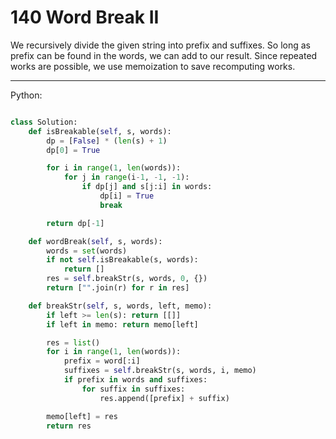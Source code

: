 # 140 Word Break II

We recursively divide the given string into prefix and suffixes. So long as
prefix can be found in the words, we can add to our result. Since repeated
works are possible, we use memoization to save recomputing works.

---

Python:

```python

class Solution:
    def isBreakable(self, s, words):
        dp = [False] * (len(s) + 1)
        dp[0] = True

        for i in range(1, len(words)):
            for j in range(i-1, -1, -1):
                if dp[j] and s[j:i] in words:
                    dp[i] = True
                    break

        return dp[-1]

    def wordBreak(self, s, words):
        words = set(words)
        if not self.isBreakable(s, words):
            return []
        res = self.breakStr(s, words, 0, {})
        return ["".join(r) for r in res]

    def breakStr(self, s, words, left, memo):
        if left >= len(s): return [[]]
        if left in memo: return memo[left]

        res = list()
        for i in range(1, len(words)):
            prefix = word[:i]
            suffixes = self.breakStr(s, words, i, memo)
            if prefix in words and suffixes:
                for suffix in suffixes:
                    res.append([prefix] + suffix)

        memo[left] = res
        return res
```
